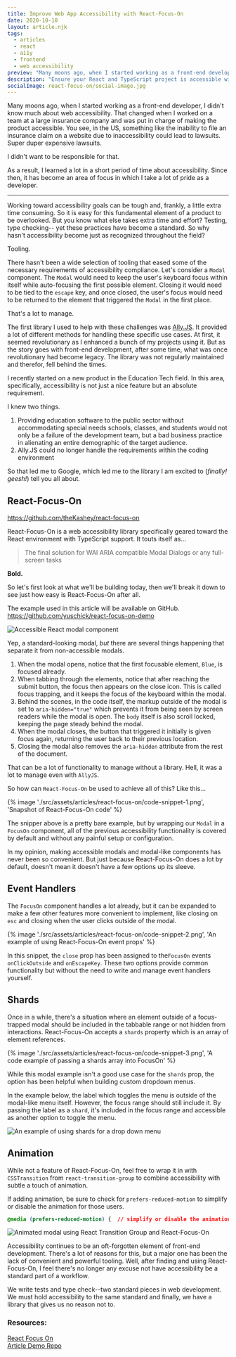 ```yaml
---
title: Improve Web App Accessibility with React-Focus-On
date: 2020-10-10
layout: article.njk
tags:
  - articles
  - react
  - a11y
  - frontend
  - web accessibility
preview: "Many moons ago, when I started working as a front-end developer, I didn't know much about web accessibility. That changed when I worked on a team at a large insurance company and was put in charge of making the product accessible. You see, in the US, something like the inability to file an insurance claim on a website due to inaccessibility could lead to lawsuits. Super duper expensive lawsuits. I didn't want to be responsible for that."
description: "Ensure your React and TypeScript project is accessible with React-Focus-On. So easy to use, there's no longer an excuse to not have an accessible product."
socialImage: react-focus-on/social-image.jpg
---
```


Many moons ago, when I started working as a front-end developer, I didn't know much about web accessibility. That changed when I worked on a team at a large insurance company and was put in charge of making the product accessible. You see, in the US, something like the inability to file an insurance claim on a website due to inaccessibility could lead to lawsuits. Super duper expensive lawsuits.

I didn't want to be responsible for that.

As a result, I learned a lot in a short period of time about accessibility. Since then, it has become an area of focus in which I take a lot of pride as a developer.

---

Working toward accessibility goals can be tough and, frankly, a little extra time consuming. So it is easy for this fundamental element of a product to be overlooked. But you know what else takes extra time and effort? Testing, type checking-- yet these practices have become a standard. So why hasn't accessibility become just as recognized throughout the field?

Tooling.

There hasn't been a wide selection of tooling that eased some of the necessary requirements of accessibility compliance. Let's consider a `Modal` component. The `Modal` would need to keep the user's keyboard focus within itself while auto-focusing the first possible element. Closing it would need to be tied to the `escape` key, and once closed, the user's focus would need to be returned to the element that triggered the `Modal` in the first place.

That's a lot to manage.

The first library I used to help with these challenges was [Ally.JS](https://allyjs.io/). It provided a lot of different methods for handling these specific use cases. At first, it seemed revolutionary as I enhanced a bunch of my projects using it. But as the story goes with front-end development, after some time, what was once revolutionary had become legacy. The library was not regularly maintained and therefor, fell behind the times.

I recently started on a new product in the Education Tech field. In this area, specifically, accessibility is not just a nice feature but an absolute requirement.

I knew two things.

1.  Providing education software to the public sector without accommodating special needs schools, classes, and students would not only be a failure of the development team, but a bad business practice in alienating an entire demographic of the target audience.
2.  Ally.JS could no longer handle the requirements within the coding environment

So that led me to Google, which led me to the library I am excited to (_finally! geesh!_) tell you all about.

## React-Focus-On

<https://github.com/theKashey/react-focus-on>

React-Focus-On is a web accessibility library specifically geared toward the React environment with TypeScript support. It touts itself as...

> The final solution for WAI ARIA compatible Modal Dialogs or any full-screen tasks

**Bold.**

So let's first look at what we'll be building today, then we'll break it down to see just how easy is React-Focus-On after all.

The example used in this article will be available on GitHub. <https://github.com/yuschick/react-focus-on-demo>

![Accessible React modal component](../../assets/articles/react-focus-on/demo-project-1.gif)

Yep, a standard-looking modal, _but_ there are several things happening that separate it from non-accessible modals.

1.  When the modal opens, notice that the first focusable element, `Blue`, is focused already.
2.  When tabbing through the elements, notice that after reaching the submit button, the focus then appears on the close icon. This is called focus trapping, and it keeps the focus of the keyboard within the modal.
3.  Behind the scenes, in the code itself, the markup outside of the modal is set to `aria-hidden="true"` which prevents it from being seen by screen readers while the modal is open. The `body` itself is also scroll locked, keeping the page steady behind the modal.
4.  When the modal closes, the button that triggered it initially is given focus again, returning the user back to their previous location.
5.  Closing the modal also removes the `aria-hidden` attribute from the rest of the document.

That can be a lot of functionality to manage without a library. Hell, it was a lot to manage even with `AllyJS`.

So how can `React-Focus-On` be used to achieve all of this? Like this...

{% image './src/assets/articles/react-focus-on/code-snippet-1.png', 'Snapshot of React-Focus-On code' %}

The snipper above is a pretty bare example, but by wrapping our `Modal` in a `FocusOn` component, all of the previous accessibility functionality is covered by default and without any painful setup or configuration.

In my opinion, making accessible modals and modal-like components has never been so convenient. But just because React-Focus-On does a lot by default, doesn't mean it doesn't have a few options up its sleeve.

## Event Handlers

The `FocusOn` component handles a lot already, but it can be expanded to make a few other features more convenient to implement, like closing on `esc` and closing when the user clicks outside of the modal.

{% image './src/assets/articles/react-focus-on/code-snippet-2.png', 'An example of using React-Focus-On event props' %}

In this snippet, the `close` prop has been assigned to the`FocusOn` events `onClickOutside` and `onEscapeKey`. These two options provide common functionality but without the need to write and manage event handlers yourself.

## Shards

Once in a while, there's a situation where an element outside of a focus-trapped modal should be included in the tabbable range or not hidden from interactions. React-Focus-On accepts a `shards` property which is an array of element references.

{% image './src/assets/articles/react-focus-on/code-snippet-3.png', 'A code example of passing a shards array into FocusOn' %}

While this modal example isn't a good use case for the `shards` prop, the option has been helpful when building custom dropdown menus.

In the example below, the label which toggles the menu is outside of the modal-like menu itself. However, the focus range should still include it. By passing the label as a `shard`, it's included in the focus range and accessible as another option to toggle the menu.

![An example of using shards for a drop down menu](../../assets/articles/react-focus-on/demo-project-2.gif)

## Animation

While not a feature of React-Focus-On, feel free to wrap it in with `CSSTransition` from `react-transition-group` to combine accessibility with subtle a touch of animation.

If adding animation, be sure to check for `prefers-reduced-motion` to simplify or disable the animation for those users.

```css
@media (prefers-reduced-motion) {  // simplify or disable the animation}
```

![Animated modal using React Transition Group and React-Focus-On](../../assets/articles/react-focus-on/demo-project-1.gif)

Accessibility continues to be an oft-forgotten element of front-end development. There's a lot of reasons for this, but a major one has been the lack of convenient and powerful tooling. Well, after finding and using React-Focus-On, I feel there's no longer any excuse not have accessibility be a standard part of a workflow.

We write tests and type check--two standard pieces in web development. We must hold accessibility to the same standard and finally, we have a library that gives us no reason not to.

### Resources:

[React Focus On](https://github.com/theKashey/react-focus-on)\
[Article Demo Repo](https://github.com/yuschick/react-focus-on-demo)
